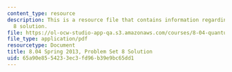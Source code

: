 ```yaml
---
content_type: resource
description: This is a resource file that contains information regarding problem set
  8 solution.
file: https://ol-ocw-studio-app-qa.s3.amazonaws.com/courses/8-04-quantum-physics-i-spring-2013/65a90e8554233ec3fd96b39e9bc65dd1_MIT8_04S13_ps8_sol.pdf
file_type: application/pdf
resourcetype: Document
title: 8.04 Spring 2013, Problem Set 8 Solution
uid: 65a90e85-5423-3ec3-fd96-b39e9bc65dd1
---
```


